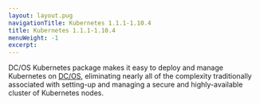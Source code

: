 ```yaml
---
layout: layout.pug
navigationTitle: Kubernetes 1.1.1-1.10.4
title: Kubernetes 1.1.1-1.10.4
menuWeight: -1
excerpt:
---
```


<!-- This source repo for this topic is https://github.com/mesosphere/dcos-kubernetes -->


DC/OS Kubernetes package makes it easy to deploy and manage Kubernetes on [DC/OS](https://mesosphere.com/product/), eliminating nearly all of the complexity traditionally associated with setting-up and managing a secure and highly-available cluster of Kubernetes nodes.
